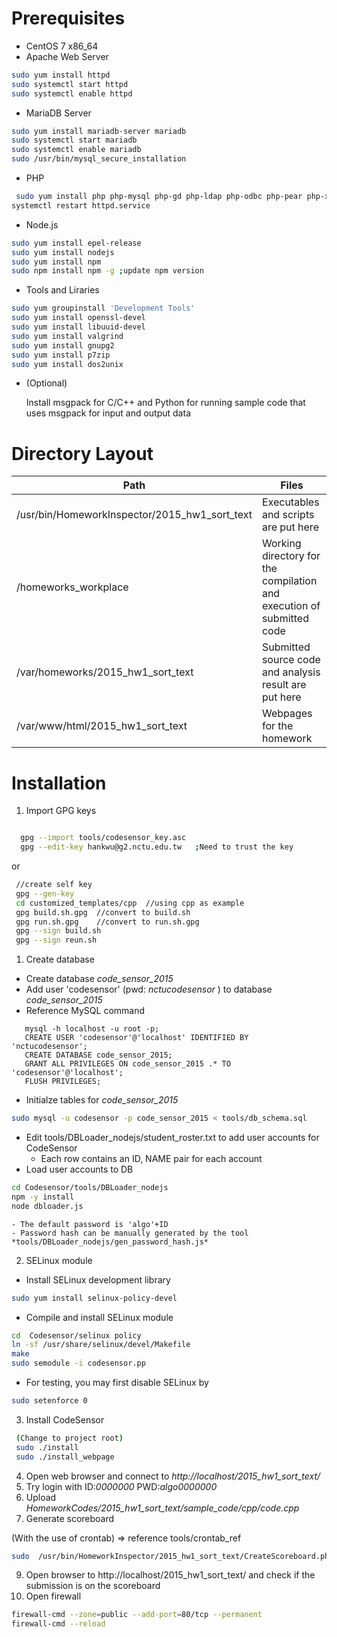 
# Prerequisites
 - CentOS 7 x86_64
 - Apache Web Server

  ```sh
  sudo yum install httpd
  sudo systemctl start httpd
  sudo systemctl enable httpd
  ```
 - MariaDB Server

  ```sh
  sudo yum install mariadb-server mariadb
  sudo systemctl start mariadb
  sudo systemctl enable mariadb
  sudo /usr/bin/mysql_secure_installation
  ```
 - PHP

  ```sh
   sudo yum install php php-mysql php-gd php-ldap php-odbc php-pear php-xml php-xmlrpc php-mbstring php-snmp php-soap curl curl-devel
  systemctl restart httpd.service
  ```
 - Node.js

  ```sh
  sudo yum install epel-release
  sudo yum install nodejs
  sudo yum install npm
  sudo npm install npm -g ;update npm version
  ```
 - Tools and Liraries

  ```sh
  sudo yum groupinstall 'Development Tools'
  sudo yum install openssl-devel
  sudo yum install libuuid-devel
  sudo yum install valgrind
  sudo yum install gnupg2
  sudo yum install p7zip
  sudo yum install dos2unix
  ```

 - (Optional)

	Install msgpack for C/C++ and Python for running sample code that uses msgpack for input and output data

# Directory Layout
| Path  | Files |
| ------------- | ------------- |
| /usr/bin/HomeworkInspector/2015_hw1_sort_text  | Executables and scripts are put here  |
| /homeworks_workplace  | Working directory for the compilation and execution of submitted code |
| /var/homeworks/2015_hw1_sort_text | Submitted source code and analysis result are put here |
| /var/www/html/2015_hw1_sort_text | Webpages for the homework |


# Installation

1. Import GPG keys
  ```sh

    gpg --import tools/codesensor_key.asc
    gpg --edit-key hankwu@g2.nctu.edu.tw   ;Need to trust the key
  ```
  or

  ```sh
   //create self key
   gpg --gen-key
   cd customized_templates/cpp  //using cpp as example 
   gpg build.sh.gpg  //convert to build.sh
   gpg run.sh.gpg    //convert to run.sh.gpg
   gpg --sign build.sh
   gpg --sign reun.sh
  ```
 
   
1. Create database
 - Create database *code_sensor_2015*
 - Add user 'codesensor' (pwd: *nctucodesensor* ) to database *code_sensor_2015*  
 - Reference MySQL command
  ```
	 mysql -h localhost -u root -p;
	 CREATE USER 'codesensor'@'localhost' IDENTIFIED BY 'nctucodesensor';
	 CREATE DATABASE code_sensor_2015;
	 GRANT ALL PRIVILEGES ON code_sensor_2015 .* TO 'codesensor'@'localhost';
	 FLUSH PRIVILEGES;
  ```
 - Initialze tables for *code_sensor_2015*
  ```sh
  sudo mysql -u codesensor -p code_sensor_2015 < tools/db_schema.sql
  ```
 - Edit tools/DBLoader_nodejs/student_roster.txt to add user accounts for CodeSensor
    - Each row contains an ID, NAME pair for each account
 - Load user accounts to DB
  ```sh
  cd Codesensor/tools/DBLoader_nodejs
  npm -y install
  node dbloader.js
  ```
    - The default password is 'algo'+ID
    - Password hash can be manually generated by the tool *tools/DBLoader_nodejs/gen_password_hash.js*

2. SELinux module
 - Install SELinux development library
  ```sh
  sudo yum install selinux-policy-devel
  ```
 - Compile and install SELinux module
  ```sh
  cd  Codesensor/selinux policy
  ln -sf /usr/share/selinux/devel/Makefile
  make
  sudo semodule -i codesensor.pp
  ```
 - For testing, you may first disable SELinux by
  ```sh
  sudo setenforce 0
  ```

3. Install CodeSensor
 ```sh
  (Change to project root)
  sudo ./install
  sudo ./install_webpage
 ```
4. Open web browser and connect to *http://localhost/2015_hw1_sort_text/*
5. Try login with ID:*0000000*   PWD:*algo0000000*
6. Upload *HomeworkCodes/2015_hw1_sort_text/sample_code/cpp/code.cpp*
8. Generate scoreboard
   
  (With the use of crontab) => reference tools/crontab_ref
  
  ```sh
  sudo  /usr/bin/HomeworkInspector/2015_hw1_sort_text/CreateScoreboard.php
  ```
9. Open browser to http://localhost/2015_hw1_sort_text/ and check if the submission is on the scoreboard
10. Open firewall
  
  ```sh
  firewall-cmd --zone=public --add-port=80/tcp --permanent
  firewall-cmd --reload
  ```
